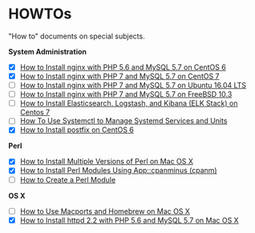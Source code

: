 # HOWTOs

"How to" documents on special subjects.

**System Administration**

- [x] [How to Install nginx with PHP 5.6 and MySQL 5.7 on CentOS 6](howto-install-nginx-php56-mysql57-on-centos6.md)
- [x] [How to Install nginx with PHP 7 and MySQL 5.7 on CentOS 7](howto-install-nginx-php7-mysql57-on-centos7.md)
- [ ] [How to Install nginx with PHP 7 and MySQL 5.7 on Ubuntu 16.04 LTS](howto-install-nginx-php7-mysql57-on-ubuntu1604.md)
- [ ] [How to Install nginx with PHP 7 and MySQL 5.7 on FreeBSD 10.3](howto-install-nginx-php7-mysql57-on-freebsd.md)
- [ ] [How to Install Elasticsearch, Logstash, and Kibana (ELK Stack) on Centos 7](howto-install-elasticsearch-logstash-and-kibana-on-centos7.md)
- [ ] [How To Use Systemctl to Manage Systemd Services and Units](howto-use-systemctl-to-manage-systemd-services-in-centos7.md)
- [x] [How to Install postfix on CentOS 6](howto-install-postfix-on-centos6.md)

**Perl**

- [x] [How to Install Multiple Versions of Perl on Mac OS X](howto-install-multiple-versions-of-perl-on-macosx.md)
- [x] [How to Install Perl Modules Using App::cpanminus (cpanm)](howto-install-perl-moudles-using-cpanminus.md)
- [ ] [How to Create a Perl Module](howto-create-a-perl-module.md)

**OS X**

- [ ] [How to Use Macports and Homebrew on Mac OS X](howto-use-macports-and-homebrew-on-macosx.md)
- [x] [How to Install httpd 2.2 with PHP 5.6 and MySQL 5.7 on Mac OS X](howto-install-httpd22-php56-mysql57-on-macosx.md)
